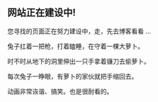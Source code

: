 ## 网站正在建设中!

您寻找的页面正在努力建设中，走，先去博客看看 ...

兔子扛着一把枪，打着瞌睡，在守着一棵大萝卜。

时不时从地下的洞里伸出一只手拿着镰刀去偷萝卜。

每次兔子一睁眼，有萝卜的家伙就把手缩回去。

动画非常诙谐、搞笑。也是很耐看的。

